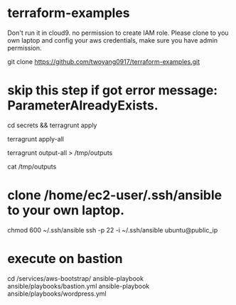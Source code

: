 # terraform-examples

Don't run it in cloud9. no permission to create IAM role.
Please clone to you own laptop and config your aws credentials, make sure you have admin permission.

git clone https://github.com/twoyang0917/terraform-examples.git

# skip this step if got error message: ParameterAlreadyExists.
cd secrets && terragrunt apply

terragrunt apply-all

terragrunt output-all > /tmp/outputs

cat /tmp/outputs

# clone /home/ec2-user/.ssh/ansible to your own laptop.
chmod 600 ~/.ssh/ansible
ssh -p 22 -i ~/.ssh/ansible ubuntu@public_ip

# execute on bastion
cd /services/aws-bootstrap/
ansible-playbook ansible/playbooks/bastion.yml
ansible-playbook ansible/playbooks/wordpress.yml